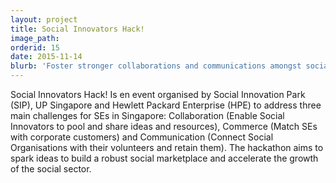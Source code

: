 ```yaml
---
layout: project
title: Social Innovators Hack!
image_path: 
orderid: 15
date: 2015-11-14
blurb: 'Foster stronger collaborations and communications amongst social innovators, and build a robust social marketplace to accelerate the growth of the Social sector '
---
```

Social Innovators Hack! Is en event organised by Social Innovation Park (SIP), UP Singapore and Hewlett Packard Enterprise (HPE) to address three main challenges for SEs in Singapore: Collaboration (Enable Social Innovators to pool and share ideas and resources), Commerce (Match SEs with corporate customers) and Communication (Connect Social Organisations with their volunteers and retain them). The hackathon aims to spark ideas to build a robust social marketplace and accelerate the growth of the social sector. 
<!--more-->

